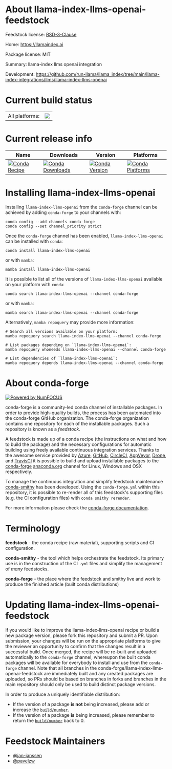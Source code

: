 About llama-index-llms-openai-feedstock
=======================================

Feedstock license: [BSD-3-Clause](https://github.com/conda-forge/llama-index-llms-openai-feedstock/blob/main/LICENSE.txt)

Home: https://llamaindex.ai

Package license: MIT

Summary: llama-index llms openai integration

Development: https://github.com/run-llama/llama_index/tree/main/llama-index-integrations/llms/llama-index-llms-openai

Current build status
====================


<table><tr><td>All platforms:</td>
    <td>
      <a href="https://dev.azure.com/conda-forge/feedstock-builds/_build/latest?definitionId=21589&branchName=main">
        <img src="https://dev.azure.com/conda-forge/feedstock-builds/_apis/build/status/llama-index-llms-openai-feedstock?branchName=main">
      </a>
    </td>
  </tr>
</table>

Current release info
====================

| Name | Downloads | Version | Platforms |
| --- | --- | --- | --- |
| [![Conda Recipe](https://img.shields.io/badge/recipe-llama--index--llms--openai-green.svg)](https://anaconda.org/conda-forge/llama-index-llms-openai) | [![Conda Downloads](https://img.shields.io/conda/dn/conda-forge/llama-index-llms-openai.svg)](https://anaconda.org/conda-forge/llama-index-llms-openai) | [![Conda Version](https://img.shields.io/conda/vn/conda-forge/llama-index-llms-openai.svg)](https://anaconda.org/conda-forge/llama-index-llms-openai) | [![Conda Platforms](https://img.shields.io/conda/pn/conda-forge/llama-index-llms-openai.svg)](https://anaconda.org/conda-forge/llama-index-llms-openai) |

Installing llama-index-llms-openai
==================================

Installing `llama-index-llms-openai` from the `conda-forge` channel can be achieved by adding `conda-forge` to your channels with:

```
conda config --add channels conda-forge
conda config --set channel_priority strict
```

Once the `conda-forge` channel has been enabled, `llama-index-llms-openai` can be installed with `conda`:

```
conda install llama-index-llms-openai
```

or with `mamba`:

```
mamba install llama-index-llms-openai
```

It is possible to list all of the versions of `llama-index-llms-openai` available on your platform with `conda`:

```
conda search llama-index-llms-openai --channel conda-forge
```

or with `mamba`:

```
mamba search llama-index-llms-openai --channel conda-forge
```

Alternatively, `mamba repoquery` may provide more information:

```
# Search all versions available on your platform:
mamba repoquery search llama-index-llms-openai --channel conda-forge

# List packages depending on `llama-index-llms-openai`:
mamba repoquery whoneeds llama-index-llms-openai --channel conda-forge

# List dependencies of `llama-index-llms-openai`:
mamba repoquery depends llama-index-llms-openai --channel conda-forge
```


About conda-forge
=================

[![Powered by
NumFOCUS](https://img.shields.io/badge/powered%20by-NumFOCUS-orange.svg?style=flat&colorA=E1523D&colorB=007D8A)](https://numfocus.org)

conda-forge is a community-led conda channel of installable packages.
In order to provide high-quality builds, the process has been automated into the
conda-forge GitHub organization. The conda-forge organization contains one repository
for each of the installable packages. Such a repository is known as a *feedstock*.

A feedstock is made up of a conda recipe (the instructions on what and how to build
the package) and the necessary configurations for automatic building using freely
available continuous integration services. Thanks to the awesome service provided by
[Azure](https://azure.microsoft.com/en-us/services/devops/), [GitHub](https://github.com/),
[CircleCI](https://circleci.com/), [AppVeyor](https://www.appveyor.com/),
[Drone](https://cloud.drone.io/welcome), and [TravisCI](https://travis-ci.com/)
it is possible to build and upload installable packages to the
[conda-forge](https://anaconda.org/conda-forge) [anaconda.org](https://anaconda.org/)
channel for Linux, Windows and OSX respectively.

To manage the continuous integration and simplify feedstock maintenance
[conda-smithy](https://github.com/conda-forge/conda-smithy) has been developed.
Using the ``conda-forge.yml`` within this repository, it is possible to re-render all of
this feedstock's supporting files (e.g. the CI configuration files) with ``conda smithy rerender``.

For more information please check the [conda-forge documentation](https://conda-forge.org/docs/).

Terminology
===========

**feedstock** - the conda recipe (raw material), supporting scripts and CI configuration.

**conda-smithy** - the tool which helps orchestrate the feedstock.
                   Its primary use is in the construction of the CI ``.yml`` files
                   and simplify the management of *many* feedstocks.

**conda-forge** - the place where the feedstock and smithy live and work to
                  produce the finished article (built conda distributions)


Updating llama-index-llms-openai-feedstock
==========================================

If you would like to improve the llama-index-llms-openai recipe or build a new
package version, please fork this repository and submit a PR. Upon submission,
your changes will be run on the appropriate platforms to give the reviewer an
opportunity to confirm that the changes result in a successful build. Once
merged, the recipe will be re-built and uploaded automatically to the
`conda-forge` channel, whereupon the built conda packages will be available for
everybody to install and use from the `conda-forge` channel.
Note that all branches in the conda-forge/llama-index-llms-openai-feedstock are
immediately built and any created packages are uploaded, so PRs should be based
on branches in forks and branches in the main repository should only be used to
build distinct package versions.

In order to produce a uniquely identifiable distribution:
 * If the version of a package **is not** being increased, please add or increase
   the [``build/number``](https://docs.conda.io/projects/conda-build/en/latest/resources/define-metadata.html#build-number-and-string).
 * If the version of a package **is** being increased, please remember to return
   the [``build/number``](https://docs.conda.io/projects/conda-build/en/latest/resources/define-metadata.html#build-number-and-string)
   back to 0.

Feedstock Maintainers
=====================

* [@jan-janssen](https://github.com/jan-janssen/)
* [@pavelzw](https://github.com/pavelzw/)

